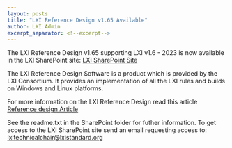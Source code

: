 ```yaml
---
layout: posts
title: "LXI Reference Design v1.65 Available"
author: LXI Admin
excerpt_separator: <!--excerpt-->
---
```


The LXI Reference Design v1.65 supporting LXI v1.6 - 2023 is now available in the LXI SharePoint site:
[LXI SharePoint Site](https://lxistandard.sharepoint.com/:f:/r/Shared%20Documents/Technical%20Committee/Reference%20Design/V01.65?csf=1&web=1&e=pnp9l4)


<!--excerpt-->

The LXI Reference Design Software is a product which is provided by the LXI Consortium. It provides an implementation of all 
the LXI rules and builds on Windows and Linux platforms.

For more information on the LXI Reference Design read this article [Reference design Article](https://lxistandard.org/Documents/Articles/LXI_TSEP_RefDesign.pdf)

See the readme.txt in the SharePoint folder for futher information. To get access to the LXI SharePoint site send an email requesting access
to: <lxitechnicalchair@lxistandard.org>
